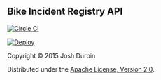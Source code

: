 Bike Incident Registry API
----------------

[![Circle CI](https://circleci.com/gh/joshdurbin/bike-incident-api.svg?style=svg)](https://circleci.com/gh/joshdurbin/bike-incident-api)

[![Deploy](https://www.herokucdn.com/deploy/button.png)](https://heroku.com/deploy?template=https://github.com/joshdurbin/bike-incident-api)

Copyright &copy; 2015 Josh Durbin

Distributed under the [Apache License, Version 2.0][ASL2].

[ASL2]: http://www.apache.org/licenses/LICENSE-2.0.html
